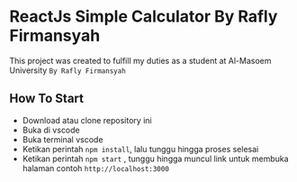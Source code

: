 # ReactJs Simple Calculator By Rafly Firmansyah

This project was created to fulfill my duties as a student at Al-Masoem University
`By Rafly Firmansyah`


## How To Start

- Download atau clone repository ini
- Buka di vscode
- Buka terminal vscode
- Ketikan perintah `npm install`, lalu tunggu hingga proses selesai
- Ketikan perintah `npm start` , tunggu hingga muncul link untuk membuka halaman contoh `http://localhost:3000`
